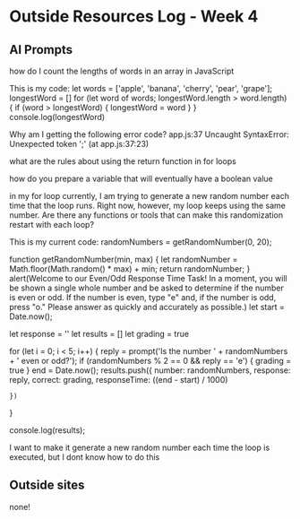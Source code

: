 # Outside Resources Log - Week 4


## AI Prompts
how do I count the lengths of words in an array in JavaScript 

This is my code: 
let words = ['apple', 'banana', 'cherry', 'pear', 'grape'];
longestWord = []
for (let word of words; longestWord.length > word.length) {
    if (word > longestWord) {
        longestWord = word
    }
}
console.log(longestWord)

Why am I getting the following error code?
app.js:37 Uncaught SyntaxError: Unexpected token ';' (at app.js:37:23)

what are the rules about using the return function in for loops

how do you prepare a variable that will eventually have a boolean value

in my for loop currently, I am trying to generate a new random number each time that the loop runs. Right now, however, my loop keeps using the same number. Are there any functions or tools that can make this randomization restart with each loop?

This is my current code:
randomNumbers = getRandomNumber(0, 20);

function getRandomNumber(min, max) {
    let randomNumber = Math.floor(Math.random() * max) + min;
    return randomNumber;
}
alert(Welcome to our Even/Odd Response Time Task! In a moment, you will be shown a single whole number and be asked to determine if the number is even or odd. If the number is even, type "e" and, if the number is odd, press "o." Please answer as quickly and accurately as possible.) 
let start = Date.now();

let response = ''
let results = []
let grading = true

for (let i = 0; i < 5; i++) {
    reply = prompt('Is the number ' + randomNumbers + ' even or odd?');
    if (randomNumbers % 2 == 0 && reply == 'e') {
        grading = true
    }
    end = Date.now();
    results.push({
        number: randomNumbers,
        response: reply,
        correct: grading,
        responseTime: ((end - start) / 1000)

    })
}

console.log(results);

I want to make it generate a new random number each time the loop is executed, but I dont know how to do this

## Outside sites
none!